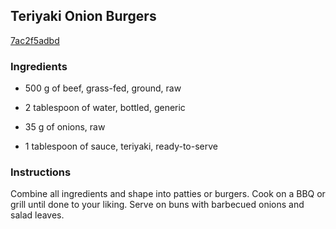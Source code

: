 ## Teriyaki Onion Burgers

[7ac2f5adbd](http://www.food.com/recipe/teriyaki-onion-burgers-301894)

### Ingredients

 - 500 g of beef, grass-fed, ground, raw

 - 2 tablespoon of water, bottled, generic

 - 35 g of onions, raw

 - 1 tablespoon of sauce, teriyaki, ready-to-serve

### Instructions

Combine all ingredients and shape into patties or burgers. Cook on a BBQ or grill until done to your liking. Serve on buns with barbecued onions and salad leaves.